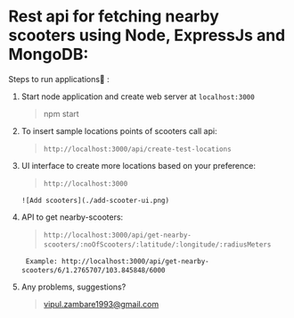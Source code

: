 # Rest api for fetching nearby scooters using Node, ExpressJs and MongoDB:

Steps to run applications:rocket: :

1.  Start node application and create web server at `localhost:3000`

    > npm start

2)  To insert sample locations points of scooters
    call api:

    > `http://localhost:3000/api/create-test-locations`

3)  UI interface to create more locations based on your preference:

    > `http://localhost:3000`

        ![Add scooters](./add-scooter-ui.png)

4)  API to get nearby-scooters:

    > `http://localhost:3000/api/get-nearby-scooters/:noOfScooters/:latitude/:longitude/:radiusMeters`

         Example: http://localhost:3000/api/get-nearby-scooters/6/1.2765707/103.845848/6000

5)  Any problems, suggestions?
    > vipul.zambare1993@gmail.com

